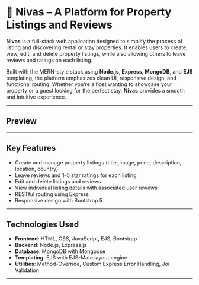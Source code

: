# 🏡 Nivas – A Platform for Property Listings and Reviews

**Nivas** is a full-stack web application designed to simplify the process of listing and discovering rental or stay properties. It enables users to create, view, edit, and delete property listings, while also allowing others to leave reviews and ratings on each listing.

Built with the MERN-style stack using **Node.js, Express, MongoDB**, and **EJS** templating, the platform emphasizes clean UI, responsive design, and functional routing. Whether you're a host wanting to showcase your property or a guest looking for the perfect stay, **Nivas** provides a smooth and intuitive experience.

---

## Preview



---

## Key Features

- Create and manage property listings (title, image, price, description, location, country)
- Leave reviews and 1–5 star ratings for each listing
- Edit and delete listings and reviews
- View individual listing details with associated user reviews
- RESTful routing using Express
- Responsive design with Bootstrap 5

---

## Technologies Used

- **Frontend**: HTML, CSS, JavaScript, EJS, Bootstrap
- **Backend**: Node.js, Express.js
- **Database**: MongoDB with Mongoose 
- **Templating**: EJS with EJS-Mate layout engine
- **Utilities**: Method-Override, Custom Express Error Handling, Joi Validation

---


